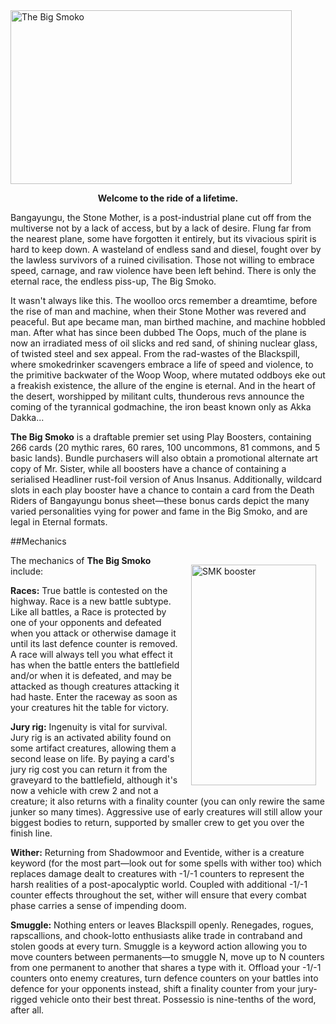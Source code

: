 <img src="https://grapplex.github.io/sets/SMK-files/logo.png" alt="The Big Smoko" width="450" height="278">

**<p style="text-align: center;">Welcome to the ride of a lifetime.</p>**

Bangayungu, the Stone Mother, is a post-industrial plane cut off from the multiverse not by a lack of access, but by a lack of desire. Flung far from the nearest plane, some have forgotten it entirely, but its vivacious spirit is hard to keep down. A wasteland of endless sand and diesel, fought over by the lawless survivors of a ruined civilisation. Those not willing to embrace speed, carnage, and raw violence have been left behind. There is only the eternal race, the endless piss-up, The Big Smoko.

It wasn't always like this. The woolloo orcs remember a dreamtime, before the rise of man and machine, when their Stone Mother was revered and peaceful. But ape became man, man birthed machine, and machine hobbled man. After what has since been dubbed The Oops, much of the plane is now an irradiated mess of oil slicks and red sand, of shining nuclear glass, of twisted steel and sex appeal. From the rad-wastes of the Blackspill, where smokedrinker scavengers embrace a life of speed and violence, to the primitive backwater of the Woop Woop, where mutated oddboys eke out a freakish existence, the allure of the engine is eternal. And in the heart of the desert, worshipped by militant cults, thunderous revs announce the coming of the tyrannical godmachine, the iron beast known only as Akka Dakka...

**The Big Smoko** is a draftable premier set using Play Boosters, containing 266 cards (20 mythic rares, 60 rares, 100 uncommons, 81 commons, and 5 basic lands). Bundle purchasers will also obtain a promotional alternate art copy of Mr. Sister, while all boosters have a chance of containing a serialised Headliner rust-foil version of Anus Insanus. Additionally, wildcard slots in each play booster have a chance to contain a card from the Death Riders of Bangayungu bonus sheet—these bonus cards depict the many varied personalities vying for power and fame in the Big Smoko, and are legal in Eternal formats.

##Mechanics

<img align="right" width="200" height="353" style="margin:15px" src="https://i.ibb.co/mVRXXgx1/booster.png" alt="SMK booster"/>The mechanics of **The Big Smoko** include:

**Races:** True battle is contested on the highway. Race is a new battle subtype. Like all battles, a Race is protected by one of your opponents and defeated when you attack or otherwise damage it until its last defence counter is removed. A race will always tell you what effect it has when the battle enters the battlefield and/or when it is defeated, and may be attacked as though creatures attacking it had haste. Enter the raceway as soon as your creatures hit the table for victory.

**Jury rig:** Ingenuity is vital for survival. Jury rig is an activated ability found on some artifact creatures, allowing them a second lease on life. By paying a card's jury rig cost you can return it from the graveyard to the battlefield, although it's now a vehicle with crew 2 and not a creature; it also returns with a finality counter (you can only rewire the same junker so many times). Aggressive use of early creatures will still allow your biggest bodies to return, supported by smaller crew to get you over the finish line.

**Wither:** Returning from Shadowmoor and Eventide, wither is a creature keyword (for the most part—look out for some spells with wither too) which replaces damage dealt to creatures with -1/-1 counters to represent the harsh realities of a post-apocalyptic world. Coupled with additional -1/-1 counter effects throughout the set, wither will ensure that every combat phase carries a sense of impending doom.

**Smuggle:** Nothing enters or leaves Blackspill openly. Renegades, rogues, rapscallions, and chook-lotto enthusiasts alike trade in contraband and stolen goods at every turn. Smuggle is a keyword action allowing you to move counters between permanents—to smuggle N, move up to N counters from one permanent to another that shares a type with it. Offload your -1/-1 counters onto enemy creatures, turn defence counters on your battles into defence for your opponents instead, shift a finality counter from your jury-rigged vehicle onto their best threat. Possessio is nine-tenths of the word, after all.